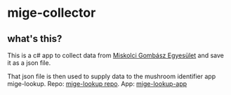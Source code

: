 # mige-collector

## what's this?
This is a c# app to collect data from [Miskolci Gombász Egyesület](http://miskolcigombasz.hu/fajlista/index.php) and save it as a json file.

That json file is then used to supply data to the mushroom identifier app mige-lookup.
Repo: [mige-lookup repo](https://github.com/ignotus87/mige-lookup/blob/main/README.md).
App: [mige-lookup-app](https://ignotus87.github.io/mige-lookup/)
